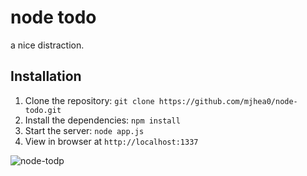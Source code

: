# node todo

a nice distraction.

## Installation

1. Clone the repository: `git clone https://github.com/mjhea0/node-todo.git`
2. Install the dependencies: `npm install`
3. Start the server: `node app.js`
4. View in browser at `http://localhost:1337`

![node-todp]()
